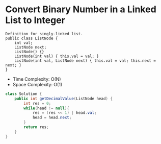 # Convert Binary Number in a Linked List to Integer

```
Definition for singly-linked list.
public class ListNode {
    int val;
    ListNode next;
    ListNode() {}
    ListNode(int val) { this.val = val; }
    ListNode(int val, ListNode next) { this.val = val; this.next = next; }
}
```

- Time Complexity: O(N)
- Space Complexity: O(1)

```java
class Solution {
    public int getDecimalValue(ListNode head) {
        int res = 0;
        while(head != null){
            res = (res << 1) | head.val;
            head = head.next;
        }
        return res;
    }
}
```

